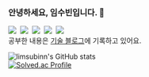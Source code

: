 ### 안녕하세요, 임수빈입니다. 👋

<img src="https://img.shields.io/badge/Python-3776AB?style=flat-square&logo=Python&logoColor=white"/></a>&nbsp;
<img src="https://img.shields.io/badge/Java-007396?style=flat-square&logo=Java&logoColor=white"/></a>&nbsp;
<img src="https://img.shields.io/badge/Kotlin-7F52FF?style=flat-square&logo=kotlin&logoColor=white"/></a>&nbsp;
<img src="https://img.shields.io/badge/Android-3DDC84?style=flat-square&logo=android&logoColor=white"/></a>&nbsp;
<img src="https://img.shields.io/badge/SpringBoot-6DB33F?style=flat-square&logo=SpringBoot&logoColor=white"/></a>&nbsp;
<br/>
공부한 내용은 <a href="https://sssbin.tistory.com/">기술 블로그</a>에 기록하고 있어요. <br/>

![limsubinn's GitHub stats](https://github-readme-stats.vercel.app/api?username=limsubinn&show_icons=true)
<br/>
[![Solved.ac Profile](http://mazassumnida.wtf/api/generate_badge?boj=mymyx02)](https://solved.ac/mymyx02)
